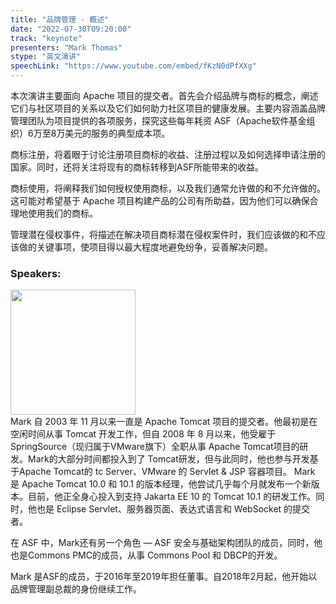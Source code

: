 ```yaml
---
title: "品牌管理 - 概述"
date: "2022-07-30T09:20:00" 
track: "keynote"
presenters: "Mark Thomas"
stype: "英文演讲"
speechLink: "https://www.youtube.com/embed/fKzN0dPfXXg"
---
```

本次演讲主要面向 Apache 项目的提交者。首先会介绍品牌与商标的概念，阐述它们与社区项目的关系以及它们如何助力社区项目的健康发展。主要内容涵盖品牌管理团队为项目提供的各项服务，探究这些每年耗资 ASF（Apache软件基金组织）6万至8万美元的服务的典型成本项。

商标注册，将着眼于讨论注册项目商标的收益、注册过程以及如何选择申请注册的国家。同时，还将关注将现有的商标转移到ASF所能带来的收益。

商标使用，将阐释我们如何授权使用商标，以及我们通常允许做的和不允许做的。这可能对希望基于 Apache 项目构建产品的公司有所助益，因为他们可以确保合理地使用我们的商标。

管理潜在侵权事件，将描述在解决项目商标潜在侵权案件时，我们应该做的和不应该做的关键事项，使项目得以最大程度地避免纷争，妥善解决问题。

### Speakers: 
<img src="images/speaker/2004.png" width="200" />
<br>
Mark 自 2003 年 11 月以来一直是 Apache Tomcat 项目的提交者。他最初是在空闲时间从事 Tomcat 开发工作，但自 2008 年 8 月以来，他受雇于 SpringSource（现归属于VMware旗下）全职从事 Apache Tomcat项目的研发。Mark的大部分时间都投入到了 Tomcat研发，但与此同时，他也参与开发基于Apache Tomcat的 tc Server、VMware 的 Servlet & JSP 容器项目。
Mark 是 Apache Tomcat 10.0 和 10.1 的版本经理，他尝试几乎每个月就发布一个新版本。目前，他正全身心投入到支持 Jakarta EE 10 的 Tomcat 10.1 的研发工作。同时，他也是 Eclipse Servlet、服务器页面、表达式语言和 WebSocket 的提交者。

在 ASF 中，Mark还有另一个角色 — ASF 安全与基础架构团队的成员，同时，他也是Commons PMC的成员，从事 Commons Pool 和 DBCP的开发。

Mark 是ASF的成员，于2016年至2019年担任董事。自2018年2月起，他开始以品牌管理副总裁的身份继续工作。
